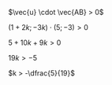 $\vec{u} \cdot \vec{AB} > 0$

$(1+2k;-3k) \cdot (5;-3) > 0$

$5+10k+9k > 0$

$19k > -5$

$k > -\dfrac{5}{19}$
